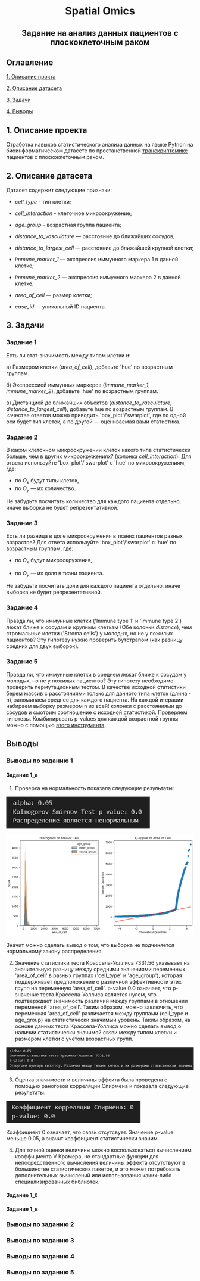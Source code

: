 <h1 align="center">Spatial Omics</h1>
<h2 align="center">Задание на анализ данных пациентов с плоскоклеточным раком</h2>

## Оглавление

[1. Описание прокта](#1-описание-проекта)

[2. Описание датасета](#2-описание-датасета)

[3. Задачи](#3-задачи)

[4. Выводы]()

## 1. Описание проекта

Отработка навыков статистического анализа данных на языке Pytnon на биоинформатическом датасете по простанственной [транскриптомике](https://institut-curie.org/popin/spatial-omics) пациентов с плоскоклеточным раком.

## 2. Описание датасета

Датасет содержит следующие признаки:

- *cell_type* - тип клетки;

- *cell_interaction* - клеточное микроокружение;

- *age_group* - возрастная группа пациента;

- *distance_to_vasculature* — расстояние до ближайших сосудов;

- *distance_to_largest_cell* — расстояние до ближайшей крупной клетки;

- *immune_marker_1* — экспрессия иммунного маркера 1 в данной клетке;

- *immune_marker_2* — экспрессия иммунного маркера 2 в данной клетке;

- *area_of_cell* — размер клетки;

- *case_id* — уникальный ID пациента.

## 3. Задачи

### Задание 1

Есть ли стат-значимость между типом клетки и:

а) Размером клетки (*area_of_cell*), добавьте 'hue' по возрастным группам.

б) Экспрессией иммунных маркеров (*immune_marker_1*, *immune_marker_2*), добавьте 'hue' по возрастным группам.

в) Дистанцией до ближайших объектов (*distance_to_vasculature*, *distance_to_largest_cell*), добавьте hue по возрастным группам.
В качестве ответов можно приводить 'box_plot'/'swarplot', где по одной оси будет тип клеток, а по другой — оцениваемая вами статистика.

### Задание 2

В каком клеточном микроокружении клеток какого типа статистически больше, чем в других микроокружениях? (колонка *cell_interaction*). Для ответа используйте 'box_plot'/'swarplot' с 'hue' по микроокружениям, где:

- по $О_х$ будут типы клеток,
- по $О_у$ — их количество.

Не забудьте посчитать количество для каждого пациента отдельно, иначе выборка не будет репрезентативной.

### Задание 3

Есть ли разница в доле микроокружения в тканях пациентов разных возрастов? Для ответа используйте 'box_plot'/'swarplot' с 'hue' по возрастным группам, где:

- по $О_х$ будут микроокружения,

- по $О_у$ — их доля в ткани пациента.

Не забудьте посчитать доли для каждого пациента отдельно, иначе выборка не будет репрезентативной.

### Задание 4

Правда ли, что иммунные клетки ('Immune type 1' и 'Immune type 2') лежат ближе к сосудам и крупным клеткам (Обе колонки *distance*), чем стромальные клетки ('Stroma cells') у молодых, но не у пожилых пациентов? Эту гипотезу нужно проверить бутстрапом (как разницу средних для двух выборок).

### Задание 5

Правда ли, что иммунные клетки в среднем лежат ближе к сосудам у молодых, но не у пожилых пациентов? Эту гипотезу необходимо проверить пермутационным тестом. В качестве исходной статистики берем массив с расстояниями только для данного типа клеток (длина - n), запоминаем среднее для каждого пациента. На каждой итерации набираем выборку размером n из всей! колонки с расстояниями до сосудов и смотрим соотношение с исходной статистикой. Проверяем гипотезы. Комбинировать p-values для каждой возрастной группы можно с помощью [этого инструмента](https://docs.scipy.org/doc/scipy/reference/generated/scipy.stats.combine_pvalues.html).

## Выводы

### Выводы по заданию 1

#### Задание 1_а
1) Проверка на нормальность показала следующие результаты:

![alt text](image.png)

![alt text](image-3.png)  

Значит можно сделать вывод о том, что выборка не подчиняется нормальному закону распределения.

2) Значение статистики теста Крассела-Уоллиса 7331.56 указывает на значительную разницу между средними значениями переменных 'area_of_cell' в разных группах ('cell_type' и 'age_group'), которая поддерживает предположение о различной эффективности этих групп на переменную 'area_of_cell'.
p-value  0.0 означает, что p-значение теста Крассела-Уоллиса является нулем, что подтверждает значимость различий между группами в отношении переменной 'area_of_cell'. Таким образом, можно заключить, что переменная 'area_of_cell' различается между группами (cell_type и age_group) на статистически значимый уровень.
Таким образом, на основе данных теста Крассела-Уоллиса можно сделать вывод о наличии статистически значимой связи между типом клетки и размером клетки с учетом возрастных групп.

![alt text](image-4.png)

3) Оценка значимости и величины эффекта была проведена с помощью раноговой корреляции Спирмена и показала следующие результаты:

![alt text](image-5.png)

Коэффициент 0 означает, что связь отсутсвует. Значение p-value меньше 0.05, а значит коэффициент статистически значим.

4) Для точной оценки величины можно воспользоваться вычислением коэффициента V Крамера, но стандартные функции для непосредственного вычисления величины эффекта отсутствуют в большинстве статистических пакетов, и это может потребовать дополнительных вычислений или использования каких-либо специализированных библиотек.

#### Задание 1_б

#### Задание 1_в

### Выводы по заданию 2

### Выводы по заданию 3

### Выводы по заданию 4

### Выводы по заданию 5